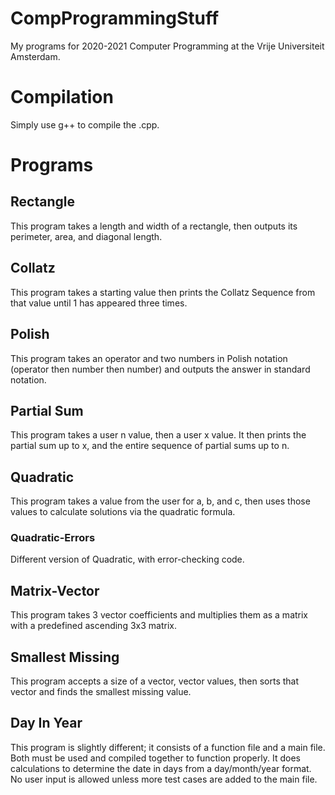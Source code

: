 # CompProgrammingStuff
My programs for 2020-2021 Computer Programming at the Vrije Universiteit Amsterdam.

# Compilation
Simply use g++ to compile the .cpp.

# Programs
## Rectangle
This program takes a length and width of a rectangle, then outputs its perimeter, area, and diagonal length.

## Collatz
This program takes a starting value then prints the Collatz Sequence from that value until 1 has appeared three times.

## Polish
This program takes an operator and two numbers in Polish notation (operator then number then number) and outputs the answer in standard notation.

## Partial Sum
This program takes a user n value, then a user x value. It then prints the partial sum up to x, and the entire sequence of partial sums up to n.

## Quadratic
This program takes a value from the user for a, b, and c, then uses those values to calculate solutions via the quadratic formula.

### Quadratic-Errors
Different version of Quadratic, with error-checking code.

## Matrix-Vector
This program takes 3 vector coefficients and multiplies them as a matrix with a predefined ascending 3x3 matrix.

## Smallest Missing
This program accepts a size of a vector, vector values, then sorts that vector and finds the smallest missing value.

## Day In Year
This program is slightly different; it consists of a function file and a main file. Both must be used and compiled together to function properly. It does calculations to determine the date in days from a day/month/year format. No user input is allowed unless more test cases are added to the main file.

